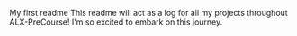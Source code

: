 My first readme
This readme will act as a log for all my projects throughout ALX-PreCourse! I'm so excited to embark on this journey.
